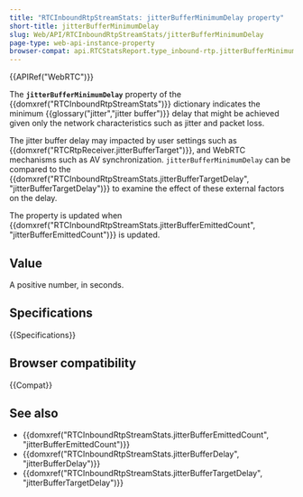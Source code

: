 ```yaml
---
title: "RTCInboundRtpStreamStats: jitterBufferMinimumDelay property"
short-title: jitterBufferMinimumDelay
slug: Web/API/RTCInboundRtpStreamStats/jitterBufferMinimumDelay
page-type: web-api-instance-property
browser-compat: api.RTCStatsReport.type_inbound-rtp.jitterBufferMinimumDelay
---
```


{{APIRef("WebRTC")}}

The **`jitterBufferMinimumDelay`** property of the {{domxref("RTCInboundRtpStreamStats")}} dictionary indicates the minimum {{glossary("jitter","jitter buffer")}} delay that might be achieved given only the network characteristics such as jitter and packet loss.

The jitter buffer delay may impacted by user settings such as {{domxref("RTCRtpReceiver.jitterBufferTarget")}}, and WebRTC mechanisms such as AV synchronization.
`jitterBufferMinimumDelay` can be compared to the {{domxref("RTCInboundRtpStreamStats.jitterBufferTargetDelay", "jitterBufferTargetDelay")}} to examine the effect of these external factors on the delay.

The property is updated when {{domxref("RTCInboundRtpStreamStats.jitterBufferEmittedCount", "jitterBufferEmittedCount")}} is updated.

## Value

A positive number, in seconds.

## Specifications

{{Specifications}}

## Browser compatibility

{{Compat}}

## See also

- {{domxref("RTCInboundRtpStreamStats.jitterBufferEmittedCount", "jitterBufferEmittedCount")}}
- {{domxref("RTCInboundRtpStreamStats.jitterBufferDelay", "jitterBufferDelay")}}
- {{domxref("RTCInboundRtpStreamStats.jitterBufferTargetDelay", "jitterBufferTargetDelay")}}
